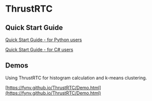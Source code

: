 # ThrustRTC

## Quick Start Guide

[Quick Start Guide - for Python users](https://fynv.github.io/ThrustRTC/QuickStartGuide.html)

[Quick Start Guide - for C# users](https://fynv.github.io/ThrustRTC/QuickStartGuide_cs.html)

## Demos

Using ThrustRTC for histogram calculation and k-means clustering.

[https://fynv.github.io/ThrustRTC/Demo.html](https://fynv.github.io/ThrustRTC/Demo.html)
